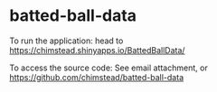 # batted-ball-data

To run the application: head to https://chimstead.shinyapps.io/BattedBallData/

To access the source code: See email attachment, or https://github.com/chimstead/batted-ball-data
